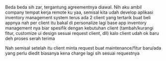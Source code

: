 Beda beda sih zar, tergantung agreementnya diawal. Nih aku ambil company tempat kerja remote ku yaa, semisal kita udah develop aplikasi inventory management system terus ada 2 client yang tertarik buat beli appnya
nah per client itu bakal di personalize lagi base app inventory management nya biar spesifik dengan kebutuhan client (tambah/kurangi fitur, customize ui design sesuai request client, dll) kalo client udah ok baru deh proses serah terima

Nah semisal setelah itu client minta request buat maintenance/fitur baru/ada yang perlu diedit biasanya kena charge lagi sih sesuai requestnya
